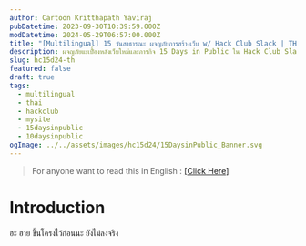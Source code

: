 ```yaml
---
author: Cartoon Kritthapath Yaviraj
pubDatetime: 2023-09-30T10:39:59.000Z
modDatetime: 2024-05-29T06:57:00.000Z
title: "[Multilingual] 15 วันสาธารณะ ผจญภัยการสร้างเว็บ w/ Hack Club Slack | TH"
description: ผจญภัยแะเบื้ัองหลังเว็บใหม่และภารกิจ 15 Days in Public ใน Hack Club Slack (ชื่อเดิม 10 Days in Public)
slug: hc15d24-th
featured: false
draft: true
tags:
  - multilingual
  - thai
  - hackclub
  - mysite
  - 15daysinpublic
  - 10daysinpublic
ogImage: ../../assets/images/hc15d24/15DaysinPublic_Banner.svg
---
```


> For anyone want to read this in English : [[Click Here]](/posts/hc15d24-en)

# Introduction

ฮะ ฮาย ขึ้นโครงไว้ก่อนนะ ยังไม่ลงจริง

